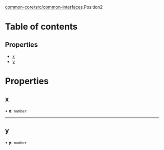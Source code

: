 [common-core/src/common-interfaces](../modules/common_core_src_common_interfaces.md).Position2

# Table of contents

## Properties

- [x](common_core_src_common_interfaces.Position2.md#x)
- [y](common_core_src_common_interfaces.Position2.md#y)

# Properties

## x

• **x**: `number`

___

## y

• **y**: `number`
